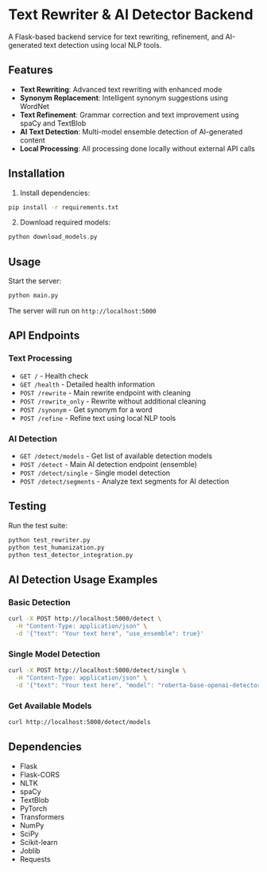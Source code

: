 # Text Rewriter & AI Detector Backend

A Flask-based backend service for text rewriting, refinement, and AI-generated text detection using local NLP tools.

## Features

- **Text Rewriting**: Advanced text rewriting with enhanced mode
- **Synonym Replacement**: Intelligent synonym suggestions using WordNet
- **Text Refinement**: Grammar correction and text improvement using spaCy and TextBlob
- **AI Text Detection**: Multi-model ensemble detection of AI-generated content
- **Local Processing**: All processing done locally without external API calls

## Installation

1. Install dependencies:

```bash
pip install -r requirements.txt
```

2. Download required models:

```bash
python download_models.py
```

## Usage

Start the server:

```bash
python main.py
```

The server will run on `http://localhost:5000`

## API Endpoints

### Text Processing

- `GET /` - Health check
- `GET /health` - Detailed health information
- `POST /rewrite` - Main rewrite endpoint with cleaning
- `POST /rewrite_only` - Rewrite without additional cleaning
- `POST /synonym` - Get synonym for a word
- `POST /refine` - Refine text using local NLP tools

### AI Detection

- `GET /detect/models` - Get list of available detection models
- `POST /detect` - Main AI detection endpoint (ensemble)
- `POST /detect/single` - Single model detection
- `POST /detect/segments` - Analyze text segments for AI detection

## Testing

Run the test suite:

```bash
python test_rewriter.py
python test_humanization.py
python test_detector_integration.py
```

## AI Detection Usage Examples

### Basic Detection
```bash
curl -X POST http://localhost:5000/detect \
  -H "Content-Type: application/json" \
  -d '{"text": "Your text here", "use_ensemble": true}'
```

### Single Model Detection
```bash
curl -X POST http://localhost:5000/detect/single \
  -H "Content-Type: application/json" \
  -d '{"text": "Your text here", "model": "roberta-base-openai-detector"}'
```

### Get Available Models
```bash
curl http://localhost:5000/detect/models
```

## Dependencies

- Flask
- Flask-CORS
- NLTK
- spaCy
- TextBlob
- PyTorch
- Transformers
- NumPy
- SciPy
- Scikit-learn
- Joblib
- Requests
